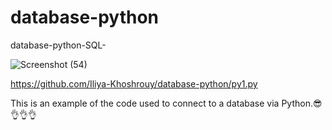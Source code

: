 # database-python
database-python-SQL-


![Screenshot (54)](https://user-images.githubusercontent.com/106443059/176155861-fbacb678-de63-4126-918c-8e9c3cf0c23b.jpg)

https://github.com/Iliya-Khoshrouy/database-python/py1.py


This is an example of the code used to connect to a database via Python.😎👌👌👌
